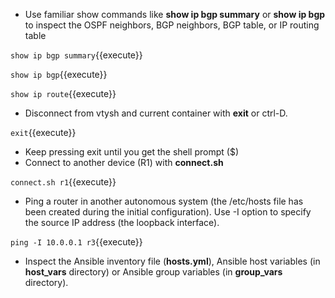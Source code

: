 * Use familiar show commands like **show ip bgp summary** or **show ip bgp** to inspect the OSPF neighbors, BGP neighbors, BGP table, or IP routing table

`show ip bgp summary`{{execute}}

`show ip bgp`{{execute}}

`show ip route`{{execute}}

* Disconnect from vtysh and current container with **exit** or ctrl-D.

`exit`{{execute}}

* Keep pressing exit until you get the shell prompt ($)
* Connect to another device (R1) with **connect.sh**

`connect.sh r1`{{execute}}

* Ping a router in another autonomous system (the /etc/hosts file has been created during the initial configuration). Use -I option to specify the source IP address (the loopback interface).

`ping -I 10.0.0.1 r3`{{execute}}

* Inspect the Ansible inventory file (**hosts.yml**), Ansible host variables (in **host_vars** directory) or Ansible group variables (in **group_vars** directory).
